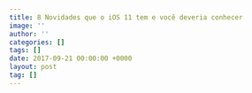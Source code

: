 ```yaml
---
title: 8 Novidades que o iOS 11 tem e você deveria conhecer
image: ''
author: ''
categories: []
tags: []
date: 2017-09-21 00:00:00 +0000
layout: post
tag: []
---
```


